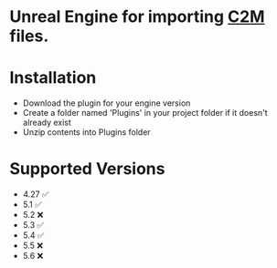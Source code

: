 # Unreal Engine for importing [C2M](https://github.com/o-Astral-o/C2Mv3) files.
# Installation
- Download the plugin for your engine version
- Create a folder named 'Plugins' in your project folder if it doesn't already exist
- Unzip contents into Plugins folder
  
# Supported Versions
- 4.27 ✅
- 5.1  ✅
- 5.2  ❌
- 5.3  ✅
- 5.4  ✅
- 5.5  ❌
- 5.6  ❌
